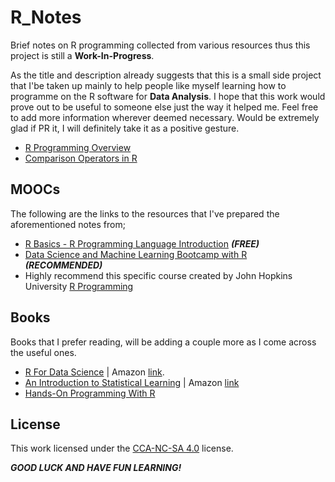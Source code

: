 # R_Notes
Brief notes on R programming collected from various resources thus this project is still a **Work-In-Progress**.

As the title and description already suggests that this is a small side project that I'be taken up mainly to help people like myself learning how to programme on the R software for **Data Analysis**. I hope that this work would prove out to be useful to someone else just the way it helped me. Feel free to add more information wherever deemed necessary. Would be extremely glad if PR it, I will definitely take it as a positive gesture.

- [R Programming Overview](https://github.com/Jarmos-san/R_Notes/blob/master/r_programming_overview.md)
- [Comparison Operators in R](https://github.com/Jarmos-san/R_Notes/blob/master/comparison_operators_in_R.md)

MOOCs
-----

The following are the links to the resources that I've prepared the aforementioned notes from;

- [R Basics - R Programming Language Introduction](https://www.udemy.com/r-basics/learn/v4/overview) _**(FREE)**_
- [Data Science and Machine Learning Bootcamp with R](https://www.udemy.com/data-science-and-machine-learning-bootcamp-with-r/) _**(RECOMMENDED)**_
- Highly recommend this specific course created by John Hopkins University [R Programming](https://www.coursera.org/learn/r-programming)

Books
-----

Books that I prefer reading, will be adding a couple more as I come across the useful ones.

- [R For Data Science](http://r4ds.had.co.nz/) | Amazon [link](https://www.amazon.com/R-Data-Science-Hadley-Wickham/dp/1491910399/ref=as_li_ss_tl?ie=UTF8&qid=1469550189&sr=8-1&keywords=R+for+data+science&linkCode=sl1&tag=devtools-20&linkId=6fe0069f9605cf847ed96c191f4e84dd).
- [An Introduction to Statistical Learning](http://www-bcf.usc.edu/~gareth/ISL/ISLR%20Seventh%20Printing.pdf) | Amazon [link](https://www.amazon.com/Introduction-Statistical-Learning-Applications-Statistics/dp/1461471370/ref=pd_sbs_14_4?_encoding=UTF8&pd_rd_i=1461471370&pd_rd_r=fd189716-755f-11e8-b8ae-e34c8c984c61&pd_rd_w=CX6Rl&pd_rd_wg=tr6ol&pf_rd_i=desktop-dp-sims&pf_rd_m=ATVPDKIKX0DER&pf_rd_p=5825442648805390339&pf_rd_r=D4RMPQ3K4113SVXQGGSG&pf_rd_s=desktop-dp-sims&pf_rd_t=40701&psc=1&refRID=D4RMPQ3K4113SVXQGGSG)
- [Hands-On Programming With R](https://d1b10bmlvqabco.cloudfront.net/attach/ighbo26t3ua52t/igp9099yy4v10/igz7vp4w5su9/OReilly_HandsOn_Programming_with_R_2014.pdf)

License
------
This work licensed under the [CCA-NC-SA 4.0](https://creativecommons.org/licenses/by-nc-sa/4.0/legalcode) license.


_**GOOD LUCK AND HAVE FUN LEARNING!**_

